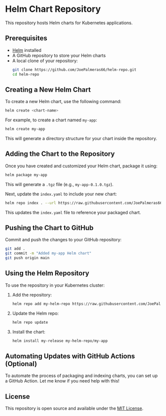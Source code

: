 # Helm Chart Repository

This repository hosts Helm charts for Kubernetes applications.

## Prerequisites

- [Helm](https://helm.sh/docs/intro/install/) installed
- A GitHub repository to store your Helm charts
- A local clone of your repository:
  ```sh
  git clone https://github.com/JoePalmeras66/helm-repo.git
  cd helm-repo
  ```

## Creating a New Helm Chart

To create a new Helm chart, use the following command:

```sh
helm create <chart-name>
```

For example, to create a chart named `my-app`:

```sh
helm create my-app
```

This will generate a directory structure for your chart inside the repository.

## Adding the Chart to the Repository

Once you have created and customized your Helm chart, package it using:

```sh
helm package my-app
```

This will generate a `.tgz` file (e.g., `my-app-0.1.0.tgz`).

Next, update the `index.yaml` to include your new chart:

```sh
helm repo index . --url https://raw.githubusercontent.com/JoePalmeras66/helm-repo/main/
```

This updates the `index.yaml` file to reference your packaged chart.

## Pushing the Chart to GitHub

Commit and push the changes to your GitHub repository:

```sh
git add .
git commit -m "Added my-app Helm chart"
git push origin main
```

## Using the Helm Repository

To use the repository in your Kubernetes cluster:

1. Add the repository:
   ```sh
   helm repo add my-helm-repo https://raw.githubusercontent.com/JoePalmeras66/helm-repo/main/
   ```

2. Update the Helm repo:
   ```sh
   helm repo update
   ```

3. Install the chart:
   ```sh
   helm install my-release my-helm-repo/my-app
   ```

## Automating Updates with GitHub Actions (Optional)

To automate the process of packaging and indexing charts, you can set up a GitHub Action. Let me know if you need help with this!

## License

This repository is open source and available under the [MIT License](LICENSE).

